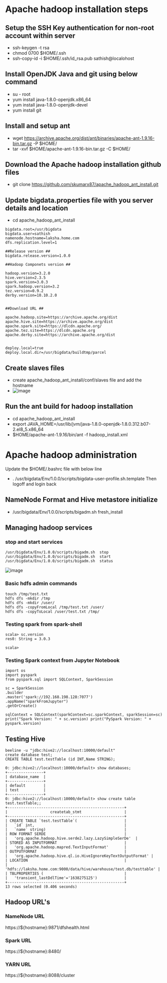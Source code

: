 # Apache hadoop installation steps
## Setup the SSH Key authentication for non-root account within server
* ssh-keygen -t rsa
* chmod 0700 $HOME/.ssh
* ssh-copy-id -i $HOME/.ssh/id_rsa.pub sathish@localohost
## Install OpenJDK Java  and git using below command
* su - root
* yum install java-1.8.0-openjdk.x86_64
* yum install java-1.8.0-openjdk-devel
* yum install git
## Install and setup ant
* wget https://archive.apache.org/dist/ant/binaries/apache-ant-1.9.16-bin.tar.gz -P $HOME/
* tar -xvf $HOME/apache-ant-1.9.16-bin.tar.gz -C $HOME/
## Download the Apache hadoop installation github files
* git clone https://github.com/skumarx87/apache_hadoop_ant_install.git

## Update bigdata.properties file with you server details and location ##
* cd apache_hadoop_ant_install
```
bigdata.root=/usr/bigdata
bigdata.user=sathish
namenode.hostname=laksha.home.com
dfs.replication.level=1

##Release version ##
bigdata.release.version=1.0.0

##Hadoop Componets version ##

hadoop.version=3.2.0
hive.version=2.3.5
spark.version=3.0.3
spark.hadoop.version=3.2
tez.version=0.9.2
derby.version=10.10.2.0


##Download URL ##

apache.hadoop.site=https://archive.apache.org/dist
apache.hive.site=https://archive.apache.org/dist
apache.spark.site=https://dlcdn.apache.org/
apache.tez.site=https://dlcdn.apache.org
apache.derby.site=https://archive.apache.org/dist


deploy.local=true
deploy.local.dir=/usr/bigdata/buildtmp/parcel
```
## Create slaves files
* create apache_hadoop_ant_install/conf/slaves file and add the hostname 
* ![image](https://user-images.githubusercontent.com/10299142/144032978-b51f2392-5b0b-433d-9f5a-ad751751a91c.png)

## Run the ant build for hadoop installation
* cd apache_hadoop_ant_install
* export JAVA_HOME=/usr/lib/jvm/java-1.8.0-openjdk-1.8.0.312.b07-2.el8_5.x86_64
* $HOME/apache-ant-1.9.16/bin/ant -f hadoop_install.xml

# Apache hadoop administration
Update the $HOME/.bashrc file with below line
* . /usr/bigdata/Env/1.0.0/scripts/bigdata-user-profile.sh.template
Then logoff and login back

## NameNode Format and Hive metastore initialize
* /usr/bigdata/Env/1.0.0/scripts/bigadm.sh fresh_install
## Managing hadoop services
### stop and start services
```
/usr/bigdata/Env/1.0.0/scripts/bigadm.sh  stop
/usr/bigdata/Env/1.0.0/scripts/bigadm.sh  start
/usr/bigdata/Env/1.0.0/scripts/bigadm.sh  status
```
![image](https://user-images.githubusercontent.com/10299142/144044045-c2df8f26-3fd4-4911-8d20-770924aca6b4.png)
### Basic hdfs admin commands
```
touch /tmp/test.txt
hdfs dfs -mkdir /tmp
hdfs dfs -mkdir /user/
hdfs dfs -copyFromLocal /tmp/test.txt /user/
hdfs dfs -copyToLocal /user/test.txt /tmp/
```
### Testing spark from spark-shell
```
scala> sc.version
res0: String = 3.0.3

scala>

```
### Testing Spark context from Jupyter Notebook
```
import os 
import pyspark 
from pyspark.sql import SQLContext, SparkSession

sc = SparkSession
.builder
.master('spark://192.168.198.128:7077')
.appName("sparkFromJupyter")
.getOrCreate()

sqlContext = SQLContext(sparkContext=sc.sparkContext, sparkSession=sc) print("Spark Version: " + sc.version) print("PySpark Version: " + pyspark.version)
```
## Testing Hive 
```
beeline -u "jdbc:hive2://localhost:10000/default"
create database test;
CREATE TABLE test.testTable (id INT,Name STRING);

0: jdbc:hive2://localhost:10000/default> show databases;
+----------------+
| database_name  |
+----------------+
| default        |
| test           |
+----------------+
0: jdbc:hive2://localhost:10000/default> show create table test.testTable;;
+----------------------------------------------------+
|                   createtab_stmt                   |
+----------------------------------------------------+
| CREATE TABLE `test.testTable`(                     |
|   `id` int,                                        |
|   `name` string)                                   |
| ROW FORMAT SERDE                                   |
|   'org.apache.hadoop.hive.serde2.lazy.LazySimpleSerDe'  |
| STORED AS INPUTFORMAT                              |
|   'org.apache.hadoop.mapred.TextInputFormat'       |
| OUTPUTFORMAT                                       |
|   'org.apache.hadoop.hive.ql.io.HiveIgnoreKeyTextOutputFormat' |
| LOCATION                                           |
|   'hdfs://laksha.home.com:9000/data/hive/warehouse/test.db/testtable' |
| TBLPROPERTIES (                                    |
|   'transient_lastDdlTime'='1638275125')            |
+----------------------------------------------------+
13 rows selected (0.406 seconds)
```

## Hadoop URL's
### NameNode URL
https://${hostname}:9871/dfshealth.html
### Spark URL
https://${hostname}:8480/
### YARN URL
https://${hostname}:8088/cluster

